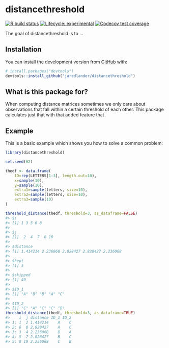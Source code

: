 
<!-- README.md is generated from README.Rmd. Please edit that file -->

# distancethreshold

<!-- badges: start -->

[![R build
status](https://github.com/jaredlander/distancethreshold/workflows/R-CMD-check/badge.svg)](https://github.com/jaredlander/distancethreshold/actions)
[![Lifecycle:
experimental](https://img.shields.io/badge/lifecycle-experimental-orange.svg)](https://www.tidyverse.org/lifecycle/#experimental)
[![Codecov test
coverage](https://codecov.io/gh/jaredlander/distancethreshold/branch/master/graph/badge.svg)](https://codecov.io/gh/jaredlander/distancethreshold?branch=master)
<!-- badges: end -->

The goal of distancethreshold is to …

## Installation

<!-- You can install the released version of distancethreshold from [CRAN](https://CRAN.R-project.org) with: -->

<!-- ``` r -->

<!-- install.packages("distancethreshold") -->

<!-- ``` -->

You can install the development version from
[GitHub](https://github.com/) with:

``` r
# install.packages("devtools")
devtools::install_github("jaredlander/distancethreshold")
```

## What is this package for?

When computing distance matrices sometimes we only care about
observations that fall within a certain threshold of each other. This
package calculates just that with that added feature that

## Example

This is a basic example which shows you how to solve a common problem:

``` r
library(distancethreshold)
```

``` r
set.seed(62)

thedf <- data.frame(
    ID=rep(LETTERS[1:3], length.out=10),
    x=sample(10),
    y=sample(10),
    extra1=sample(letters, size=10),
    extra2=sample(letters, size=10),
    extra3=sample(10)
)

threshold_distance(thedf, threshold=3, as_dataframe=FALSE)
#> $i
#> [1] 1 3 5 6 8
#> 
#> $j
#> [1]  2  4  7  8 10
#> 
#> $distance
#> [1] 1.414214 2.236068 2.828427 2.828427 2.236068
#> 
#> $kept
#> [1] 5
#> 
#> $skipped
#> [1] 40
#> 
#> $ID_1
#> [1] "A" "B" "B" "A" "C"
#> 
#> $ID_2
#> [1] "C" "A" "C" "C" "B"
threshold_distance(thedf, threshold=3, as_dataframe=TRUE)
#>    i  j distance ID_1 ID_2
#> 1: 1  2 1.414214    A    C
#> 2: 6  8 2.828427    A    C
#> 3: 3  4 2.236068    B    A
#> 4: 5  7 2.828427    B    C
#> 5: 8 10 2.236068    C    B
```
